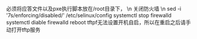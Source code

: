 必须将应答文件以及pxe执行脚本放在/root目录下， \n
关闭防火墙 \n
sed -i '7s/enforcing/disabled/' /etc/selinux/config
systemctl stop firewalld
systemctl diable firewalld
reboot
tftpf无法设置开机自启，所以在重启之后请手动打开tftp服务
